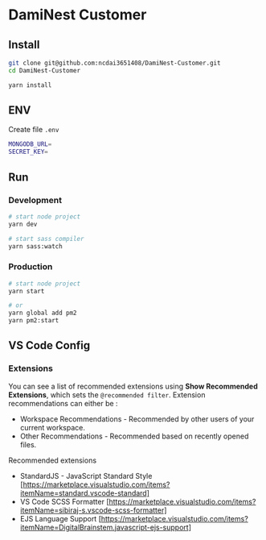 # DamiNest Customer

## Install

```bash
git clone git@github.com:ncdai3651408/DamiNest-Customer.git
cd DamiNest-Customer

yarn install
```

## ENV

Create file `.env`

```bash
MONGODB_URL=
SECRET_KEY=
```

## Run

### Development

```bash
# start node project
yarn dev

# start sass compiler
yarn sass:watch
```

### Production

```bash
# start node project
yarn start

# or
yarn global add pm2
yarn pm2:start
```

## VS Code Config

### Extensions

You can see a list of recommended extensions using **Show Recommended Extensions**, which sets the `@recommended filter`. Extension recommendations can either be :

- Workspace Recommendations - Recommended by other users of your current workspace.
- Other Recommendations - Recommended based on recently opened files.

Recommended extensions

- StandardJS - JavaScript Standard Style [https://marketplace.visualstudio.com/items?itemName=standard.vscode-standard]
- VS Code SCSS Formatter [https://marketplace.visualstudio.com/items?itemName=sibiraj-s.vscode-scss-formatter]
- EJS Language Support [https://marketplace.visualstudio.com/items?itemName=DigitalBrainstem.javascript-ejs-support]